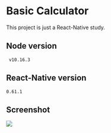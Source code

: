 # Basic Calculator

This project is just a React-Native study.

## Node version
``` v10.16.3```

## React-Native version
```0.61.1```


## Screenshot

![](/assets/screen.jpg)